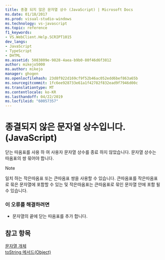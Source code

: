 ```yaml
---
title: 종결 되지 않은 문자열 상수 (JavaScript) | Microsoft Docs
ms.date: 01/18/2017
ms.prod: visual-studio-windows
ms.technology: vs-javascript
ms.topic: reference
f1_keywords:
- VS.WebClient.Help.SCRIPT1015
dev_langs:
- JavaScript
- TypeScript
- DHTML
ms.assetid: 5083809e-9828-4aea-b9b0-80f46d6f3812
author: mikejo5000
ms.author: mikejo
manager: ghogen
ms.openlocfilehash: 23d8f922d169cf9f52b46ac052edd6bef863a65b
ms.sourcegitcommit: 1fc6ee928733e61a1f42782f832ead9f7946d00c
ms.translationtype: MT
ms.contentlocale: ko-KR
ms.lasthandoff: 04/22/2019
ms.locfileid: "60057357"
---
```

# <a name="unterminated-string-constant-javascript"></a>종결되지 않은 문자열 상수입니다.(JavaScript)
닫는 따옴표를 사용 하 여 사용자 문자열 상수를 종료 하지 않았습니다. 문자열 상수는 따옴표의 쌍 묶어야 합니다.  
  
> [!NOTE]
>  일치 하는 작은따옴표 또는 큰따옴표 쌍을 사용할 수 있습니다. 큰따옴표를 작은따옴표로 묶은 문자열에 포함할 수 있는 및 작은따옴표는 큰따옴표로 묶인 문자열 안에 포함 될 수 있습니다.  
  
### <a name="to-correct-this-error"></a>이 오류를 해결하려면  
  
- 문자열의 끝에 닫는 따옴표를 추가 합니다.  
  
## <a name="see-also"></a>참고 항목  
 [문자열 개체](../../javascript/reference/string-object-javascript.md)   
 [toString 메서드(Object)](../../javascript/reference/tostring-method-object-javascript.md)